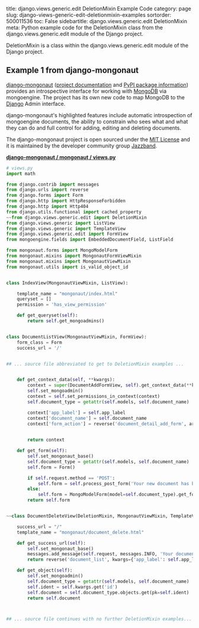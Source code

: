 title: django.views.generic.edit DeletionMixin Example Code
category: page
slug: django-views-generic-edit-deletionmixin-examples
sortorder: 500011536
toc: False
sidebartitle: django.views.generic.edit DeletionMixin
meta: Python example code for the DeletionMixin class from the django.views.generic.edit module of the Django project.


DeletionMixin is a class within the django.views.generic.edit module of the Django project.


## Example 1 from django-mongonaut
[django-mongonaut](https://github.com/jazzband/django-mongonaut)
([project documentation](https://django-mongonaut.readthedocs.io/en/latest/)
and
[PyPI package information](https://pypi.org/project/django-mongonaut/))
provides an introspective interface for working with
[MongoDB](/mongodb.html) via mongoengine. The project has its own new code
to map MongoDB to the [Django](/django.html) Admin interface.

django-mongonaut's highlighted features include automatic introspection of
mongoengine documents, the ability to constrain who sees what and what
they can do and full control for adding, editing and deleting documents.

The django-mongonaut project is open sourced under the
[MIT License](https://github.com/jazzband/django-mongonaut/blob/master/LICENSE.txt)
and it is maintained by the developer community group
[Jazzband](https://jazzband.co/).

[**django-mongonaut / mongonaut / views.py**](https://github.com/jazzband/django-mongonaut/blob/master/mongonaut/./views.py)

```python
# views.py
import math

from django.contrib import messages
from django.urls import reverse
from django.forms import Form
from django.http import HttpResponseForbidden
from django.http import Http404
from django.utils.functional import cached_property
~~from django.views.generic.edit import DeletionMixin
from django.views.generic import ListView
from django.views.generic import TemplateView
from django.views.generic.edit import FormView
from mongoengine.fields import EmbeddedDocumentField, ListField

from mongonaut.forms import MongoModelForm
from mongonaut.mixins import MongonautFormViewMixin
from mongonaut.mixins import MongonautViewMixin
from mongonaut.utils import is_valid_object_id


class IndexView(MongonautViewMixin, ListView):

    template_name = "mongonaut/index.html"
    queryset = []
    permission = 'has_view_permission'

    def get_queryset(self):
        return self.get_mongoadmins()


class DocumentListView(MongonautViewMixin, FormView):
    form_class = Form
    success_url = '/'


## ... source file abbreviated to get to DeletionMixin examples ...


    def get_context_data(self, **kwargs):
        context = super(DocumentAddFormView, self).get_context_data(**kwargs)
        self.set_mongoadmin()
        context = self.set_permissions_in_context(context)
        self.document_type = getattr(self.models, self.document_name)

        context['app_label'] = self.app_label
        context['document_name'] = self.document_name
        context['form_action'] = reverse('document_detail_add_form', args=[self.kwargs.get('app_label'),
                                                                           self.kwargs.get('document_name')])

        return context

    def get_form(self):
        self.set_mongonaut_base()
        self.document_type = getattr(self.models, self.document_name)
        self.form = Form()

        if self.request.method == 'POST':
            self.form = self.process_post_form('Your new document has been added and saved.')
        else:
            self.form = MongoModelForm(model=self.document_type).get_form()
        return self.form


~~class DocumentDeleteView(DeletionMixin, MongonautViewMixin, TemplateView):

    success_url = "/"
    template_name = "mongonaut/document_delete.html"

    def get_success_url(self):
        self.set_mongonaut_base()
        messages.add_message(self.request, messages.INFO, 'Your document has been deleted.')
        return reverse('document_list', kwargs={'app_label': self.app_label, 'document_name': self.document_name})

    def get_object(self):
        self.set_mongoadmin()
        self.document_type = getattr(self.models, self.document_name)
        self.ident = self.kwargs.get('id')
        self.document = self.document_type.objects.get(pk=self.ident)
        return self.document



## ... source file continues with no further DeletionMixin examples...

```

